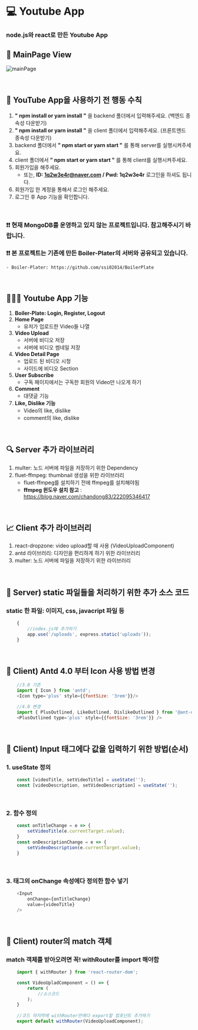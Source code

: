 # 💻 Youtube App
### node.js와 react로 만든 Youtube App

## 🎥 MainPage View
![mainPage](https://user-images.githubusercontent.com/64779472/107622385-1c921b00-6c9b-11eb-95db-585964e407d0.PNG)

<br />

## 🔖 YouTube App을 사용하기 전 행동 수칙
1. **" npm install or yarn install "** 을 backend 폴더에서 입력해주세요. (백엔드 종속성 다운받기)
2. **" npm install or yarn install "** 을 client 폴더에서 입력해주세요. (프론트엔드 종속성 다운받기)
3. backend 폴더에서 **" npm start or yarn start "** 를 통해 server를 실행시켜주세요.
4. client 폴더에서 **" npm start or yarn start "** 를 통해 client를 실행시켜주세요.
5. 회원가입을 해주세요. 
    - 또는, **ID: 1q2w3e4r@naver.com / Pwd: 1q2w3e4r** 로그인을 하셔도 됩니다.
6. 회원가입 한 계정을 통해서 로그인 해주세요.
7. 로그인 후 App 기능을 확인합니다.

<br />

### ❗❗ 현재 MongoDB를 운영하고 있지 않는 프로젝트입니다. 참고해주시기 바랍니다.

### ❗❗ 본 프로젝트는 기존에 만든 Boiler-Plater의 서버와 공유되고 있습니다. 
    - Boiler-Plater: https://github.com/ssi02014/BoilerPlate

<br />

## 👨🏻‍💻 Youtube App 기능
1. **Boiler-Plate: Login, Register, Logout**
2. **Home Page**
    - 유저가 업로드한 Video들 나열
3. **Video Upload** 
    - 서버에 비디오 저장
    - 서버에 비디오 썸네일 저장
4. **Video Detail Page**
    - 업로드 된 비디오 시청
    - 사이드에 비디오 Section
5. **User Subscribe** 
    - 구독 페이지에서는 구독한 회원의 Video만 나오게 하기
6. **Comment**  
    - 대댓글 기능
7. **Like, Dislike 기능**
    - Video의 like, dislike
    - comment의 like, dislike

<br />

## 🔍 Server 추가 라이브러리
1. multer: 노드 서버에 파일을 저장하기 위한 Dependency
2. fluet-ffmpeg: thumbnail 생성을 위한 라이브러리
    - fluet-ffmpeg를 설치하기 전에 ffmpeg를 설치해야됨
    - **ffmpeg 윈도우 설치 참고** : https://blog.naver.com/chandong83/222095346417

<br />

## 📈 Client 추가 라이브러리
1. react-dropzone: video upload할 때 사용 (VideoUploadComponent)
2. antd 라이브러리: 디자인을 편리하게 하기 위한 라이브러리
3. multer: 노드 서버에 파일을 저장하기 위한 라이브러리

<br />

## 🏃 Server) static 파일들을 처리하기 위한 추가 소스 코드
### static 한 파일: 이미지, css, javacript 파일 등
```javascript
    {
        //index.js에 추가하기
        app.use('/uploads', express.static('uploads'));
    }
```

<br />

## 🏃 Client) Antd 4.0 부터 Icon 사용 방법 변경
```javascript
    //3.0 기존
    import { Icon } from 'antd';
    <Icon type='plus' style={{fontSize: '3rem'}}/>

    //4.0 변경
    import { PlusOutlined, LikeOutlined, DislikeOutlined } from '@ant-design/icons';
    <PlusOutlined type='plus' style={{fontSize: '3rem'}} />
```

<br />

## 🏃 Client) Input 태그에다 값을 입력하기 위한 방법(순서)
### 1. useState 정의
```javascript
    const [videoTitle, setVideoTitle] = useState('');
    const [videoDescription, setVideoDescription] = useState('');
```

<br />

### 2. 함수 정의
```javascript
    const onTitleChange = e => {
        setVideoTitle(e.currentTarget.value);
    }
    const onDescriptionChange = e => {
        setVideoDescription(e.currentTarget.value);
    }
```

<br />

### 3. 태그의 onChange 속성에다 정의한 함수 넣기
```javascript
    <Input
        onChange={onTitleChange}
        value={videoTitle}
    />
```

<br />

## 🏃 Client) router의 match 객체
### match 객체를 받아오려면 꼭! withRouter를 import 해야함
```javascript
    import { withRouter } from 'react-router-dom';

    const VideoUpladComponent = () => {
        return ( 
            //소스코드
        );
    }
    
    //코드 마지막에 withRouter안에다 export할 컴포넌트 추가하기
    export default withRouter(VideoUploadComponent);
```

<br />
